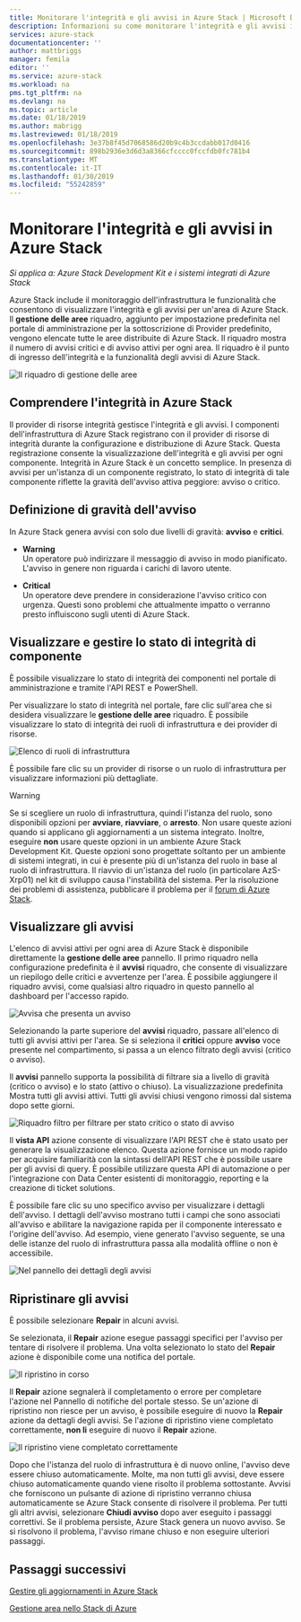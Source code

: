 ```yaml
---
title: Monitorare l'integrità e gli avvisi in Azure Stack | Microsoft Docs
description: Informazioni su come monitorare l'integrità e gli avvisi in Azure Stack.
services: azure-stack
documentationcenter: ''
author: mattbriggs
manager: femila
editor: ''
ms.service: azure-stack
ms.workload: na
pms.tgt_pltfrm: na
ms.devlang: na
ms.topic: article
ms.date: 01/18/2019
ms.author: mabrigg
ms.lastreviewed: 01/18/2019
ms.openlocfilehash: 3e37b8f45d7068586d20b9c4b3ccdabb017d0416
ms.sourcegitcommit: 898b2936e3d6d3a8366cfcccc0fccfdb0fc781b4
ms.translationtype: MT
ms.contentlocale: it-IT
ms.lasthandoff: 01/30/2019
ms.locfileid: "55242859"
---
```

# <a name="monitor-health-and-alerts-in-azure-stack"></a>Monitorare l'integrità e gli avvisi in Azure Stack

*Si applica a: Azure Stack Development Kit e i sistemi integrati di Azure Stack*

Azure Stack include il monitoraggio dell'infrastruttura le funzionalità che consentono di visualizzare l'integrità e gli avvisi per un'area di Azure Stack. Il **gestione delle aree** riquadro, aggiunto per impostazione predefinita nel portale di amministrazione per la sottoscrizione di Provider predefinito, vengono elencate tutte le aree distribuite di Azure Stack. Il riquadro mostra il numero di avvisi critici e di avviso attivi per ogni area. Il riquadro è il punto di ingresso dell'integrità e la funzionalità degli avvisi di Azure Stack.

![Il riquadro di gestione delle aree](media/azure-stack-monitor-health/image1.png)

## <a name="understand-health-in-azure-stack"></a>Comprendere l'integrità in Azure Stack

Il provider di risorse integrità gestisce l'integrità e gli avvisi. I componenti dell'infrastruttura di Azure Stack registrano con il provider di risorse di integrità durante la configurazione e distribuzione di Azure Stack. Questa registrazione consente la visualizzazione dell'integrità e gli avvisi per ogni componente. Integrità in Azure Stack è un concetto semplice. In presenza di avvisi per un'istanza di un componente registrato, lo stato di integrità di tale componente riflette la gravità dell'avviso attiva peggiore: avviso o critico.

## <a name="alert-severity-definition"></a>Definizione di gravità dell'avviso

In Azure Stack genera avvisi con solo due livelli di gravità: **avviso** e **critici**.

- **Warning**  
  Un operatore può indirizzare il messaggio di avviso in modo pianificato. L'avviso in genere non riguarda i carichi di lavoro utente.

- **Critical**  
  Un operatore deve prendere in considerazione l'avviso critico con urgenza. Questi sono problemi che attualmente impatto o verranno presto influiscono sugli utenti di Azure Stack.


## <a name="view-and-manage-component-health-state"></a>Visualizzare e gestire lo stato di integrità di componente

È possibile visualizzare lo stato di integrità dei componenti nel portale di amministrazione e tramite l'API REST e PowerShell.

Per visualizzare lo stato di integrità nel portale, fare clic sull'area che si desidera visualizzare le **gestione delle aree** riquadro. È possibile visualizzare lo stato di integrità dei ruoli di infrastruttura e dei provider di risorse.

![Elenco di ruoli di infrastruttura](media/azure-stack-monitor-health/image2.png)

È possibile fare clic su un provider di risorse o un ruolo di infrastruttura per visualizzare informazioni più dettagliate.

> [!WARNING]  
> Se si scegliere un ruolo di infrastruttura, quindi l'istanza del ruolo, sono disponibili opzioni per **avviare**, **riavviare**, o **arresto**. Non usare queste azioni quando si applicano gli aggiornamenti a un sistema integrato. Inoltre, eseguire **non** usare queste opzioni in un ambiente Azure Stack Development Kit. Queste opzioni sono progettate soltanto per un ambiente di sistemi integrati, in cui è presente più di un'istanza del ruolo in base al ruolo di infrastruttura. Il riavvio di un'istanza del ruolo (in particolare AzS-Xrp01) nel kit di sviluppo causa l'instabilità del sistema. Per la risoluzione dei problemi di assistenza, pubblicare il problema per il [forum di Azure Stack](https://aka.ms/azurestackforum).
>

## <a name="view-alerts"></a>Visualizzare gli avvisi

L'elenco di avvisi attivi per ogni area di Azure Stack è disponibile direttamente la **gestione delle aree** pannello. Il primo riquadro nella configurazione predefinita è il **avvisi** riquadro, che consente di visualizzare un riepilogo delle critici e avvertenze per l'area. È possibile aggiungere il riquadro avvisi, come qualsiasi altro riquadro in questo pannello al dashboard per l'accesso rapido.

![Avvisa che presenta un avviso](media/azure-stack-monitor-health/image3.png)

Selezionando la parte superiore del **avvisi** riquadro, passare all'elenco di tutti gli avvisi attivi per l'area. Se si seleziona il **critici** oppure **avviso** voce presente nel compartimento, si passa a un elenco filtrato degli avvisi (critico o avviso). 

Il **avvisi** pannello supporta la possibilità di filtrare sia a livello di gravità (critico o avviso) e lo stato (attivo o chiuso). La visualizzazione predefinita Mostra tutti gli avvisi attivi. Tutti gli avvisi chiusi vengono rimossi dal sistema dopo sette giorni.

![Riquadro filtro per filtrare per stato critico o stato di avviso](media/azure-stack-monitor-health/alert-view.png)

Il **vista API** azione consente di visualizzare l'API REST che è stato usato per generare la visualizzazione elenco. Questa azione fornisce un modo rapido per acquisire familiarità con la sintassi dell'API REST che è possibile usare per gli avvisi di query. È possibile utilizzare questa API di automazione o per l'integrazione con Data Center esistenti di monitoraggio, reporting e la creazione di ticket solutions.

È possibile fare clic su uno specifico avviso per visualizzare i dettagli dell'avviso. I dettagli dell'avviso mostrano tutti i campi che sono associati all'avviso e abilitare la navigazione rapida per il componente interessato e l'origine dell'avviso. Ad esempio, viene generato l'avviso seguente, se una delle istanze del ruolo di infrastruttura passa alla modalità offline o non è accessibile.  

![Nel pannello dei dettagli degli avvisi](media/azure-stack-monitor-health/alert-detail.png)

## <a name="repair-alerts"></a>Ripristinare gli avvisi

È possibile selezionare **Repair** in alcuni avvisi.

Se selezionata, il **Repair** azione esegue passaggi specifici per l'avviso per tentare di risolvere il problema. Una volta selezionato lo stato del **Repair** azione è disponibile come una notifica del portale.

![Il ripristino in corso](media/azure-stack-monitor-health/repair-in-progress.png)

Il **Repair** azione segnalerà il completamento o errore per completare l'azione nel Pannello di notifiche del portale stesso.  Se un'azione di ripristino non riesce per un avviso, è possibile eseguire di nuovo la **Repair** azione da dettagli degli avvisi. Se l'azione di ripristino viene completato correttamente, **non li** eseguire di nuovo il **Repair** azione.

![Il ripristino viene completato correttamente](media/azure-stack-monitor-health/repair-completed.png)

Dopo che l'istanza del ruolo di infrastruttura è di nuovo online, l'avviso deve essere chiuso automaticamente. Molte, ma non tutti gli avvisi, deve essere chiuso automaticamente quando viene risolto il problema sottostante. Avvisi che forniscono un pulsante di azione di ripristino verranno chiusa automaticamente se Azure Stack consente di risolvere il problema.  Per tutti gli altri avvisi, selezionare **Chiudi avviso** dopo aver eseguito i passaggi correttivi. Se il problema persiste, Azure Stack genera un nuovo avviso. Se si risolvono il problema, l'avviso rimane chiuso e non eseguire ulteriori passaggi.

## <a name="next-steps"></a>Passaggi successivi

[Gestire gli aggiornamenti in Azure Stack](azure-stack-updates.md)

[Gestione area nello Stack di Azure](azure-stack-region-management.md)

